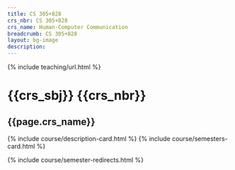 ```yaml
---
title: CS 305+828
crs_nbr: CS 305+828
crs_name: Human-Computer Communication
breadcrumb: CS 305+828
layout: bg-image
description:
---
```

{% include teaching/url.html %}

# {{crs_sbj}} {{crs_nbr}}
## {{page.crs_name}}

{% include course/description-card.html %}
{% include course/semesters-card.html %}

{% include course/semester-redirects.html %}
